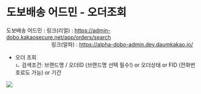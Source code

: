 # 도보배송 어드민 - 오더조회

도보배송 어드민 : 링크(리얼) : https://admin-dobo.kakaosecure.net/app/orders/search  
                              링크(알파) : https://alpha-dobo-admin.dev.daumkakao.io/

- 오더 조회  
ㄴ 검색조건: 브랜드명 / 오더ID (브랜드명 선택 필수!) or 오더상태 or FID (전화번호로도 가능) or 기간

![](https://kakaomobilitysupport.zendesk.com/hc/article_attachments/33126958622873)